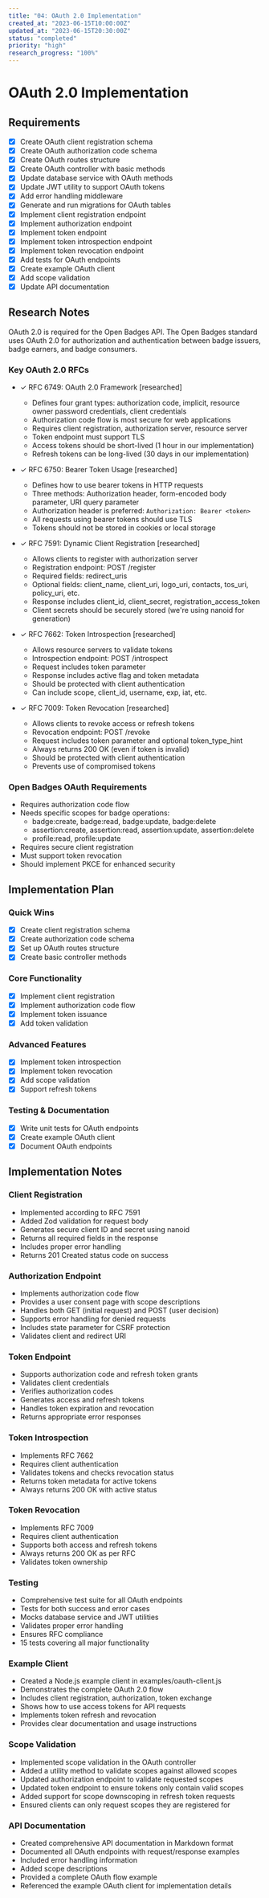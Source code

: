 ```yaml
---
title: "04: OAuth 2.0 Implementation"
created_at: "2023-06-15T10:00:00Z"
updated_at: "2023-06-15T20:30:00Z"
status: "completed"
priority: "high"
research_progress: "100%"
---
```


# OAuth 2.0 Implementation

## Requirements

- [x] Create OAuth client registration schema
- [x] Create OAuth authorization code schema
- [x] Create OAuth routes structure
- [x] Create OAuth controller with basic methods
- [x] Update database service with OAuth methods
- [x] Update JWT utility to support OAuth tokens
- [x] Add error handling middleware
- [x] Generate and run migrations for OAuth tables
- [x] Implement client registration endpoint
- [x] Implement authorization endpoint
- [x] Implement token endpoint
- [x] Implement token introspection endpoint
- [x] Implement token revocation endpoint
- [x] Add tests for OAuth endpoints
- [x] Create example OAuth client
- [x] Add scope validation
- [x] Update API documentation

## Research Notes

OAuth 2.0 is required for the Open Badges API. The Open Badges standard uses OAuth 2.0 for authorization and authentication between badge issuers, badge earners, and badge consumers.

### Key OAuth 2.0 RFCs

- ✓ RFC 6749: OAuth 2.0 Framework [researched]
  - Defines four grant types: authorization code, implicit, resource owner password credentials, client credentials
  - Authorization code flow is most secure for web applications
  - Requires client registration, authorization server, resource server
  - Token endpoint must support TLS
  - Access tokens should be short-lived (1 hour in our implementation)
  - Refresh tokens can be long-lived (30 days in our implementation)

- ✓ RFC 6750: Bearer Token Usage [researched]
  - Defines how to use bearer tokens in HTTP requests
  - Three methods: Authorization header, form-encoded body parameter, URI query parameter
  - Authorization header is preferred: `Authorization: Bearer <token>`
  - All requests using bearer tokens should use TLS
  - Tokens should not be stored in cookies or local storage

- ✓ RFC 7591: Dynamic Client Registration [researched]
  - Allows clients to register with authorization server
  - Registration endpoint: POST /register
  - Required fields: redirect_uris
  - Optional fields: client_name, client_uri, logo_uri, contacts, tos_uri, policy_uri, etc.
  - Response includes client_id, client_secret, registration_access_token
  - Client secrets should be securely stored (we're using nanoid for generation)

- ✓ RFC 7662: Token Introspection [researched]
  - Allows resource servers to validate tokens
  - Introspection endpoint: POST /introspect
  - Request includes token parameter
  - Response includes active flag and token metadata
  - Should be protected with client authentication
  - Can include scope, client_id, username, exp, iat, etc.

- ✓ RFC 7009: Token Revocation [researched]
  - Allows clients to revoke access or refresh tokens
  - Revocation endpoint: POST /revoke
  - Request includes token parameter and optional token_type_hint
  - Always returns 200 OK (even if token is invalid)
  - Should be protected with client authentication
  - Prevents use of compromised tokens

### Open Badges OAuth Requirements

- Requires authorization code flow
- Needs specific scopes for badge operations:
  - badge:create, badge:read, badge:update, badge:delete
  - assertion:create, assertion:read, assertion:update, assertion:delete
  - profile:read, profile:update
- Requires secure client registration
- Must support token revocation
- Should implement PKCE for enhanced security

## Implementation Plan

### Quick Wins
- [x] Create client registration schema
- [x] Create authorization code schema
- [x] Set up OAuth routes structure
- [x] Create basic controller methods

### Core Functionality
- [x] Implement client registration
- [x] Implement authorization code flow
- [x] Implement token issuance
- [x] Add token validation

### Advanced Features
- [x] Implement token introspection
- [x] Implement token revocation
- [x] Add scope validation
- [x] Support refresh tokens

### Testing & Documentation
- [x] Write unit tests for OAuth endpoints
- [x] Create example OAuth client
- [x] Document OAuth endpoints

## Implementation Notes

### Client Registration
- Implemented according to RFC 7591
- Added Zod validation for request body
- Generates secure client ID and secret using nanoid
- Returns all required fields in the response
- Includes proper error handling
- Returns 201 Created status code on success

### Authorization Endpoint
- Implements authorization code flow
- Provides a user consent page with scope descriptions
- Handles both GET (initial request) and POST (user decision)
- Supports error handling for denied requests
- Includes state parameter for CSRF protection
- Validates client and redirect URI

### Token Endpoint
- Supports authorization code and refresh token grants
- Validates client credentials
- Verifies authorization codes
- Generates access and refresh tokens
- Handles token expiration and revocation
- Returns appropriate error responses

### Token Introspection
- Implements RFC 7662
- Requires client authentication
- Validates tokens and checks revocation status
- Returns token metadata for active tokens
- Always returns 200 OK with active status

### Token Revocation
- Implements RFC 7009
- Requires client authentication
- Supports both access and refresh tokens
- Always returns 200 OK as per RFC
- Validates token ownership

### Testing
- Comprehensive test suite for all OAuth endpoints
- Tests for both success and error cases
- Mocks database service and JWT utilities
- Validates proper error handling
- Ensures RFC compliance
- 15 tests covering all major functionality

### Example Client
- Created a Node.js example client in examples/oauth-client.js
- Demonstrates the complete OAuth 2.0 flow
- Includes client registration, authorization, token exchange
- Shows how to use access tokens for API requests
- Implements token refresh and revocation
- Provides clear documentation and usage instructions

### Scope Validation
- Implemented scope validation in the OAuth controller
- Added a utility method to validate scopes against allowed scopes
- Updated authorization endpoint to validate requested scopes
- Updated token endpoint to ensure tokens only contain valid scopes
- Added support for scope downscoping in refresh token requests
- Ensured clients can only request scopes they are registered for

### API Documentation
- Created comprehensive API documentation in Markdown format
- Documented all OAuth endpoints with request/response examples
- Included error handling information
- Added scope descriptions
- Provided a complete OAuth flow example
- Referenced the example OAuth client for implementation details 